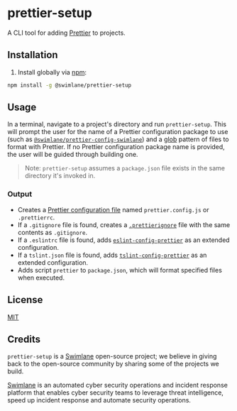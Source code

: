 # prettier-setup
A CLI tool for adding [Prettier](https://prettier.io) to projects.

## Installation
1. Install globally via [npm](https://npmjs.com):
```bash
npm install -g @swimlane/prettier-setup
```

## Usage
In a terminal, navigate to a project's directory and run `prettier-setup`.
This will prompt the user for the name of a Prettier configuration package to use (such as [`@swimlane/prettier-config-swimlane`](https://github.com/swimlane/prettier-config-swimlane)) and a [glob](https://github.com/isaacs/node-glob) pattern of files to format with Prettier.
If no Prettier configuration package name is provided, the user will be guided through building one.
> Note: `prettier-setup` assumes a `package.json` file exists in the same directory it's invoked in.

### Output
 - Creates a [Prettier configuration file](https://prettier.io/docs/en/configuration.html) named `prettier.config.js` or `.prettierrc`.
 - If a `.gitignore` file is found, creates a [`.prettierignore`](https://prettier.io/docs/en/ignore.html) file with the same contents as `.gitignore`.
 - If a `.eslintrc` file is found, adds [`eslint-config-prettier`](https://github.com/prettier/eslint-config-prettier) as an extended configuration.
 - If a `tslint.json` file is found, adds [`tslint-config-prettier`](https://github.com/alexjoverm/tslint-config-prettier) as an extended configuration.
 - Adds script `prettier` to `package.json`, which will format specified files when executed.

## License
[MIT](LICENSE)

## Credits
`prettier-setup` is a [Swimlane](http://swimlane.com) open-source project; we
believe in giving back to the open-source community by sharing some of the
projects we build.

[Swimlane](http://www.swimlane.com) is an automated cyber security operations and incident response
platform that enables cyber security teams to leverage threat intelligence,
speed up incident response and automate security operations.